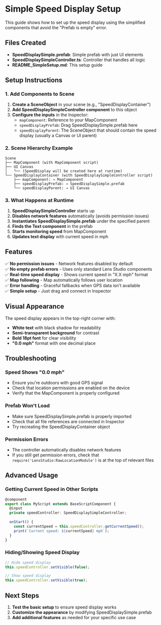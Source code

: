 # Simple Speed Display Setup

This guide shows how to set up the speed display using the simplified components that avoid the "Prefab is empty" error.

## Files Created

- **SpeedDisplaySimple.prefab**: Simple prefab with just UI elements
- **SpeedDisplaySimpleController.ts**: Controller that handles all logic
- **README_SimpleSetup.md**: This setup guide

## Setup Instructions

### 1. Add Components to Scene

1. **Create a SceneObject** in your scene (e.g., "SpeedDisplayContainer")
2. **Add SpeedDisplaySimpleController component** to this object
3. **Configure the inputs** in the Inspector:
   - `mapComponent`: Reference to your MapComponent
   - `speedDisplayPrefab`: Drag SpeedDisplaySimple.prefab here
   - `speedDisplayParent`: The SceneObject that should contain the speed display (usually a Canvas or UI parent)

### 2. Scene Hierarchy Example

```
Scene
├── MapComponent (with MapComponent script)
├── UI Canvas
│   └── (SpeedDisplay will be created here at runtime)
└── SpeedDisplayContainer (with SpeedDisplaySimpleController script)
    ├── mapComponent: → MapComponent
    ├── speedDisplayPrefab: → SpeedDisplaySimple.prefab
    └── speedDisplayParent: → UI Canvas
```

### 3. What Happens at Runtime

1. **SpeedDisplaySimpleController** starts up
2. **Disables network features** automatically (avoids permission issues)
3. **Instantiates SpeedDisplaySimple.prefab** under the specified parent
4. **Finds the Text component** in the prefab
5. **Starts monitoring speed** from MapComponent
6. **Updates text display** with current speed in mph

## Features

✅ **No permission issues** - Network features disabled by default  
✅ **No empty prefab errors** - Uses only standard Lens Studio components  
✅ **Real-time speed display** - Shows current speed in "X.X mph" format  
✅ **Map following** - Map automatically follows user location  
✅ **Error handling** - Graceful fallbacks when GPS data isn't available  
✅ **Simple setup** - Just drag and connect in Inspector  

## Visual Appearance

The speed display appears in the top-right corner with:
- **White text** with black shadow for readability
- **Semi-transparent background** for contrast
- **Bold 18pt font** for clear visibility
- **"0.0 mph"** format with one decimal place

## Troubleshooting

### Speed Shows "0.0 mph"
- Ensure you're outdoors with good GPS signal
- Check that location permissions are enabled on the device
- Verify that the MapComponent is properly configured

### Prefab Won't Load
- Make sure SpeedDisplaySimple.prefab is properly imported
- Check that all file references are connected in Inspector
- Try recreating the SpeedDisplayContainer object

### Permission Errors
- The controller automatically disables network features
- If you still get permission errors, check that `require('LensStudio:RawLocationModule')` is at the top of relevant files

## Advanced Usage

### Getting Current Speed in Other Scripts

```typescript
@component
export class MyScript extends BaseScriptComponent {
  @input
  private speedController: SpeedDisplaySimpleController;
  
  onStart() {
    const currentSpeed = this.speedController.getCurrentSpeed();
    print(`Current speed: ${currentSpeed} mph`);
  }
}
```

### Hiding/Showing Speed Display

```typescript
// Hide speed display
this.speedController.setVisible(false);

// Show speed display
this.speedController.setVisible(true);
```

## Next Steps

1. **Test the basic setup** to ensure speed display works
2. **Customize the appearance** by modifying SpeedDisplaySimple.prefab
3. **Add additional features** as needed for your specific use case
